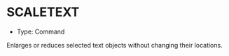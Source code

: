 # SCALETEXT

- Type: Command

Enlarges or reduces selected text objects without changing their locations.
